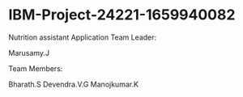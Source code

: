# IBM-Project-24221-1659940082
Nutrition assistant Application
Team Leader:

Marusamy.J

Team Members:

Bharath.S
Devendra.V.G
Manojkumar.K
